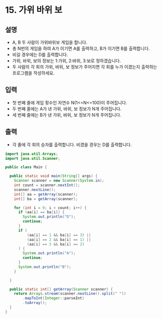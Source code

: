 # 15. 가위 바위 보

## 설명
* A, B 두 사람이 가위바위보 게임을 합니다. 
* 총 N번의 게임을 하여 A가 이기면 A를 출력하고, B가 이기면 B를 출력합니다. 
* 비길 경우에는 D를 출력합니다.
* 가위, 바위, 보의 정보는 1:가위, 2:바위, 3:보로 정하겠습니다.
* 두 사람의 각 회의 가위, 바위, 보 정보가 주어지면 각 회를 누가 이겼는지 출력하는 프로그램을 작성하세요.

## 입력
* 첫 번째 줄에 게임 횟수인 자연수 N(1<=N<=100)이 주어집니다.
* 두 번째 줄에는 A가 낸 가위, 바위, 보 정보가 N개 주어집니다.
* 세 번째 줄에는 B가 낸 가위, 바위, 보 정보가 N개 주어집니다.

## 출력
* 각 줄에 각 회의 승자를 출력합니다. 비겼을 경우는 D를 출력합니다.

```java
import java.util.Arrays;
import java.util.Scanner;

public class Main {

  public static void main(String[] args) {
    Scanner scanner = new Scanner(System.in);
    int count = scanner.nextInt();
    scanner.nextLine();
    int[] aa = getArray(scanner);
    int[] ba = getArray(scanner);

    for (int i = 0; i < count; i++) {
      if (aa[i] == ba[i]) {
        System.out.println("D");
        continue;
      }
      if (
          (aa[i] == 1 && ba[i] == 3) ||
          (aa[i] == 2 && ba[i] == 1) ||
          (aa[i] == 3 && ba[i] == 2)
      ) {
        System.out.println("A");
        continue;
      }
      System.out.println("B");
    }

  }

  public static int[] getArray(Scanner scanner) {
    return Arrays.stream(scanner.nextLine().split(" "))
        .mapToInt(Integer::parseInt)
        .toArray();
  }
}
```
